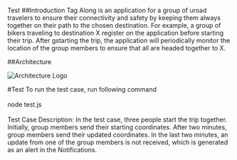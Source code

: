 Test
##Introduction
Tag Along is  an application  for a group of uroad travelers  to ensure their  connectivity  and safety by keeping them always together  on their path to the chosen destination.   For example,  a group of bikers traveling to destination X register on the application before starting their  trip. After gstarting the trip,  the application  will periodically monitor the location of the group members to  ensure that all   are  headed  together to X.


##Architecture

![Architecture Logo](tagalong/images/arch.png)

#Test
To run the test case, run following command<br><br>
node test.js<br><br>
Test Case Description: In the test case, three people start the trip together. Initially, group members send their starting coordinates. After two minutes, group members send their updated coordinates. In the last two minutes, an update from one of the group members is not received, which is generated as an alert in the Notifications.
